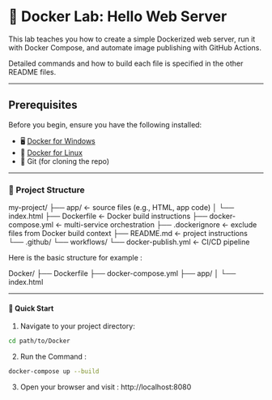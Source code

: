 # 🐳 Docker Lab: Hello Web Server

This lab teaches you how to create a simple Dockerized web server, run it with Docker Compose, and automate image publishing with GitHub Actions.

Detailed commands and how to build each file is specified in the other README files.


---
## Prerequisites
Before you begin, ensure you have the following installed:
- 🖥️ [Docker for Windows](https://www.docker.com/products/docker-desktop/)
- 🐧 [Docker for Linux](https://docs.docker.com/engine/install/)
- 🔡 Git (for cloning the repo)

---
### 📁 Project Structure

my-project/
├── app/                 ← source files (e.g., HTML, app code)
│   └── index.html
├── Dockerfile           ← Docker build instructions
├── docker-compose.yml   ← multi-service orchestration
├── .dockerignore        ← exclude files from Docker build context
├── README.md            ← project instructions
└── .github/
    └── workflows/
        └── docker-publish.yml  ← CI/CD pipeline

Here is the basic structure for example : 

Docker/
├── Dockerfile
├── docker-compose.yml
├── app/
│   └── index.html

---

#### 🚀 Quick Start
1. Navigate to your project directory: 
```bash
cd path/to/Docker
```
2. Run the Command : 
```bash
docker-compose up --build
```
3. Open your browser and visit : 
http://localhost:8080


